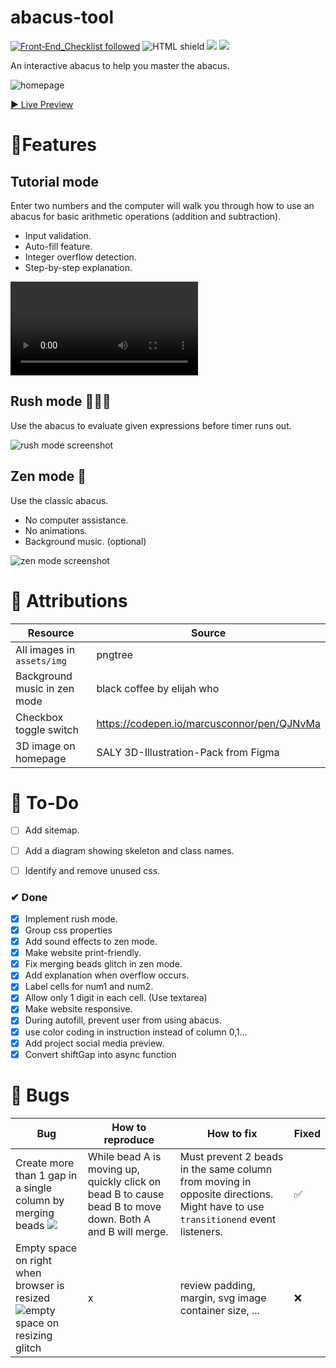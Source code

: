 # abacus-tool
[![Front‑End_Checklist followed](https://img.shields.io/badge/Front‑End_Checklist-followed-brightgreen.svg)](https://github.com/thedaviddias/Front-End-Checklist/)
![HTML shield](https://img.shields.io/badge/-HTML-blue)
![](https://img.shields.io/badge/-JavaScript-yellow)
![](https://img.shields.io/badge/-CSS-orange)

An interactive abacus to help you master the abacus.

![homepage](assets/img/2022-08-22-16-12-22.png)

[▶ Live Preview](https://creme332.github.io/abacus-basics/)

# 🚀Features

## Tutorial mode 
Enter two numbers and the computer will walk you through how to use an abacus for basic arithmetic operations (addition and subtraction).

- Input validation.
- Auto-fill feature.
- Integer overflow detection.
- Step-by-step explanation.

![video of tutorial](assets/img/tutorial-video.mp4)
## Rush mode 🏃‍♀️💨
Use the abacus to evaluate given expressions before timer runs out.

![rush mode screenshot](assets/img/2022-08-24-17-20-23.png)

## Zen mode 🤪 
Use the classic abacus.

- No computer assistance.
- No animations.
- Background music. (optional)

![zen mode screenshot](assets/img/2022-08-22-16-14-37.png)
# 📌 Attributions
Resource | Source
---|---
All images in `assets/img` | pngtree
Background music in zen mode | black coffee by elijah who
Checkbox toggle switch | https://codepen.io/marcusconnor/pen/QJNvMa
3D image on homepage | SALY 3D-Illustration-Pack from Figma

# 🔨 To-Do
- [ ] Add sitemap.
- [ ] Add a diagram showing skeleton and class names.
- [ ] Identify and remove unused css.


### ✔ Done
- [x] Implement rush mode.
- [x] Group css properties
- [x] Add sound effects to zen mode.
- [x] Make website print-friendly.
- [x] Fix merging beads glitch in zen mode.
- [x] Add explanation when overflow occurs.
- [x] Label cells for num1 and num2.
- [x] Allow only 1 digit in each cell. (Use textarea)
- [x] Make website responsive.
- [x] During autofill, prevent user from using abacus.
- [x] use color coding in instruction instead of column 0,1...
- [x] Add project social media preview.
- [x] Convert shiftGap into async function

# 🐛 Bugs
Bug | How to reproduce | How to fix | Fixed
---|---|---|---|
Create more than 1 gap in a single column by merging beads ![](assets/img/beadglitch.gif)| While bead A is moving up, quickly click on bead B to cause bead B to move down. Both A and  B will merge. | Must prevent 2 beads in the same column from moving in opposite directions.  Might have to use `transitionend` event listeners.|✅
Empty space on right when browser is resized ![empty space on resizing glitch](assets/img/2022-08-22-14-30-56.png)|x|review padding, margin, svg image container size, ... | ❌